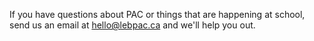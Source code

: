 If you have questions about PAC or things that are happening at school, send us an email at [hello@lebpac.ca](mailto:exec@lebpac.ca) and we'll help you out.